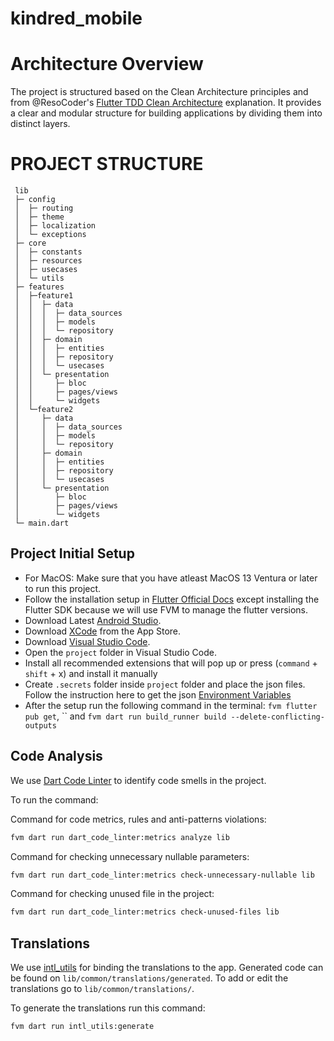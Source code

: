 # kindred_mobile


# Architecture Overview

The project is structured based on the Clean Architecture principles and from @ResoCoder's [Flutter TDD Clean Architecture](https://resocoder.com/2019/08/27/flutter-tdd-clean-architecture-course-1-explanation-project-structure/) explanation. It provides a clear and modular structure for building applications by dividing them into distinct layers.


# PROJECT STRUCTURE
```
 lib
 ├─ config
 │  ├─ routing
 │  ├─ theme
 │  ├─ localization
 │  └─ exceptions
 ├─ core
 │  ├─ constants
 │  ├─ resources
 │  ├─ usecases
 │  └─ utils
 ├─ features
 │  ├─feature1
 │  │  ├─ data
 │  │  │  ├─ data_sources
 │  │  │  ├─ models
 │  │  │  └─ repository
 │  │  ├─ domain
 │  │  │  ├─ entities
 │  │  │  ├─ repository
 │  │  │  └─ usecases
 │  │  └─ presentation
 │  │     ├─ bloc
 │  │     ├─ pages/views
 │  │     └─ widgets
 │  └─feature2
 │     ├─ data
 │     │  ├─ data_sources
 │     │  ├─ models
 │     │  └─ repository
 │     ├─ domain
 │     │  ├─ entities
 │     │  ├─ repository
 │     │  └─ usecases
 │     └─ presentation
 │        ├─ bloc
 │        ├─ pages/views
 │        └─ widgets
 └─ main.dart
```

## Project Initial Setup 
- For MacOS: Make sure that you have atleast MacOS 13 Ventura or later to run this project.
- Follow the installation setup in [Flutter Official Docs](https://docs.flutter.dev/get-started/install) except installing the Flutter SDK because we will use FVM to manage the flutter versions.
- Download Latest [Android Studio](https://developer.android.com/studio).
- Download [XCode](https://developer.apple.com/download/all/) from the App Store.
- Download [Visual Studio Code](https://code.visualstudio.com/download).
- Open the `project` folder in Visual Studio Code.
- Install all recommended extensions that will pop up or press (`command` + `shift` + x) and install it manually
- Create `.secrets` folder inside `project` folder and place the json files. Follow the instruction here to get the json [Environment Variables](https://ekcms.atlassian.net/l/cp/VAG0NLiq)
- After the setup run the following command in the terminal:
  `fvm flutter pub get`, `` and `fvm dart run build_runner build --delete-conflicting-outputs`
 
## Code Analysis 

We use [Dart Code Linter](https://github.com/bancolombia/dart-code-linter) to identify code smells in the project.

To run the command: 

Command for code metrics, rules and anti-patterns violations:

```sh
fvm dart run dart_code_linter:metrics analyze lib
```

Command for checking unnecessary nullable parameters:

```sh
fvm dart run dart_code_linter:metrics check-unnecessary-nullable lib
```

Command for checking unused file in the project:

```sh
fvm dart run dart_code_linter:metrics check-unused-files lib
```

## Translations

We use [intl_utils](https://github.com/localizely/intl_utils) for binding the translations to the app. Generated code can be found on `lib/common/translations/generated`. To add or edit the translations go to `lib/common/translations/`.

To generate the translations run this command:

```sh
fvm dart run intl_utils:generate



